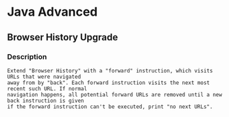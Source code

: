 # Java Advanced

## Browser History Upgrade

### Description
    Extend "Browser History" with a "forward" instruction, which visits URLs that were navigated 
    away from by "back". Each forward instruction visits the next most recent such URL. If normal 
    navigation happens, all potential forward URLs are removed until a new back instruction is given 
    if the forward instruction can't be executed, print "no next URLs".